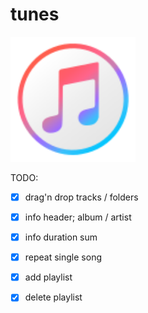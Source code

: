 # tunes
<img src="public/icon.svg" width=200 height=200>

TODO:
- [x] drag'n drop tracks / folders
- [x] info header; album / artist
- [x] info duration sum
- [x] repeat single song
- [x] add playlist
- [x] delete playlist

